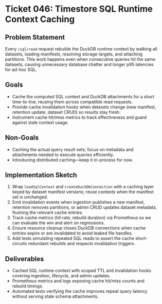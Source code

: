 # Ticket 046: Timestore SQL Runtime Context Caching

## Problem Statement
Every `/sql/read` request rebuilds the DuckDB runtime context by walking all datasets, loading manifests, resolving storage targets, and attaching partitions. This work happens even when consecutive queries hit the same datasets, causing unnecessary database chatter and longer p95 latencies for ad-hoc SQL.

## Goals
- Cache the computed SQL context and DuckDB attachments for a short time-to-live, reusing them across compatible read requests.
- Provide cache invalidation hooks when datasets change (new manifest, retention update, dataset CRUD) so results stay fresh.
- Instrument cache hit/miss metrics to track effectiveness and guard against stale context usage.

## Non-Goals
- Caching the actual query result sets; focus on metadata and attachments needed to execute queries efficiently.
- Introducing distributed caching—keep it in-process for now.

## Implementation Sketch
1. Wrap `loadSqlContext` and `createDuckDbConnection` with a caching layer keyed by dataset manifest versions; reuse contexts when the manifest set is unchanged.
2. Emit invalidation events when ingestion publishes a new manifest, retention removes partitions, or admin CRUD updates dataset metadata, flushing the relevant cache entries.
3. Track cache metrics (hit rate, rebuild duration) via Prometheus so we can evaluate the win and alert on regressions.
4. Ensure resource cleanup closes DuckDB connections when cache entries expire or are invalidated to avoid leaked file handles.
5. Add tests simulating repeated SQL reads to assert the cache short-circuits redundant rebuilds and respects invalidation triggers.

## Deliverables
- Cached SQL runtime context with scoped TTL and invalidation hooks covering ingestion, lifecycle, and admin updates.
- Prometheus metrics and logs exposing cache hit/miss counts and rebuild timings.
- Automated tests verifying the cache improves repeat query latency without serving stale schema attachments.
